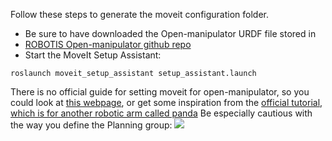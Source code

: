 Follow these steps to generate the moveit configuration folder.

* Be sure to have downloaded the Open-manipulator URDF file stored in 
* [ROBOTIS Open-manipulator github repo](https://github.com/ROBOTIS-GIT/open_manipulator/tree/master/open_manipulator_description/urdf)
* Start the MoveIt Setup Assistant:
```
roslaunch moveit_setup_assistant setup_assistant.launch
```
There is no official guide for setting moveit for open-manipulator, so you could look at 
[this webpage](https://roomedia.tistory.com/entry/44%EC%9D%BC%EC%B0%A8-OpenManipulator-MoveIt-%ED%8C%A8%ED%82%A4%EC%A7%80-%EC%83%9D%EC%84%B1%ED%95%98%EA%B8%B0),
or get some inspiration from the
[official tutorial, which is for another robotic arm called panda](https://roomedia.tistory.com/entry/44%EC%9D%BC%EC%B0%A8-OpenManipulator-MoveIt-%ED%8C%A8%ED%82%A4%EC%A7%80-%EC%83%9D%EC%84%B1%ED%95%98%EA%B8%B0)
Be especially cautious with the way you define the Planning group:
![](plannin.jpg)
